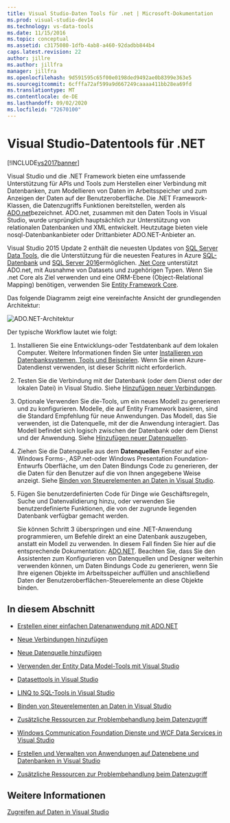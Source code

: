 ```yaml
---
title: Visual Studio-Daten Tools für .net | Microsoft-Dokumentation
ms.prod: visual-studio-dev14
ms.technology: vs-data-tools
ms.date: 11/15/2016
ms.topic: conceptual
ms.assetid: c3175080-1dfb-4ab8-a460-92dadbb844b4
caps.latest.revision: 22
author: jillre
ms.author: jillfra
manager: jillfra
ms.openlocfilehash: 9d591595c65f00e0198ded9492ae0b8399e363e5
ms.sourcegitcommit: 6cfffa72af599a9d667249caaaa411bb28ea69fd
ms.translationtype: MT
ms.contentlocale: de-DE
ms.lasthandoff: 09/02/2020
ms.locfileid: "72670100"
---
```

# <a name="visual-studio-data-tools-for-net"></a>Visual Studio-Datentools für .NET
[!INCLUDE[vs2017banner](../includes/vs2017banner.md)]

Visual Studio und die .NET Framework bieten eine umfassende Unterstützung für APIs und Tools zum Herstellen einer Verbindung mit Datenbanken, zum Modellieren von Daten im Arbeitsspeicher und zum Anzeigen der Daten auf der Benutzeroberfläche.  Die .NET Framework-Klassen, die Datenzugriffs Funktionen bereitstellen, werden als [ADO.net](https://msdn.microsoft.com/library/e80y5yhx\(v=vs.110\).aspx)bezeichnet. ADO.net, zusammen mit den Daten Tools in Visual Studio, wurde ursprünglich hauptsächlich zur Unterstützung von relationalen Datenbanken und XML entwickelt. Heutzutage bieten viele nosql-Datenbankanbieter oder Drittanbieter ADO.NET-Anbieter an.

 Visual Studio 2015 Update 2 enthält die neuesten Updates von            [SQL Server Data Tools](https://msdn.microsoft.com/library/hh272686\(v=vs.103\).aspx), die die Unterstützung für die neuesten Features in Azure [SQL-Datenbank](https://azure.microsoft.com/services/sql-database/) und [SQL Server 2016](https://www.microsoft.com/sql-server/sql-server-2016)ermöglichen. [.Net Core](https://www.dotnetfoundation.org/projects?searchquery=dotnet+core&type=project) unterstützt ADO.net, mit Ausnahme von Datasets und zugehörigen Typen. Wenn Sie .net Core als Ziel verwenden und eine ORM-Ebene (Object-Relational Mapping) benötigen, verwenden Sie [Entity Framework Core](https://msdn.microsoft.com/data/ef.aspx).

 Das folgende Diagramm zeigt eine vereinfachte Ansicht der grundlegenden Architektur:

 ![ADO.NET-Architektur](../data-tools/media/raddata-ado-net-architecture-diagram.png "raddata ADO.NET Architektur Diagramm")

 Der typische Workflow lautet wie folgt:

1. Installieren Sie eine Entwicklungs-oder Testdatenbank auf dem lokalen Computer. Weitere Informationen finden Sie unter [Installieren von Datenbanksystemen, Tools und Beispielen](../data-tools/installing-database-systems-tools-and-samples.md). Wenn Sie einen Azure-Datendienst verwenden, ist dieser Schritt nicht erforderlich.

2. Testen Sie die Verbindung mit der Datenbank (oder dem Dienst oder der lokalen Datei) in Visual Studio. Siehe [Hinzufügen neuer Verbindungen](../data-tools/add-new-connections.md).

3. Optionale Verwenden Sie die-Tools, um ein neues Modell zu generieren und zu konfigurieren. Modelle, die auf Entity Framework basieren, sind die Standard Empfehlung für neue Anwendungen. Das Modell, das Sie verwenden, ist die Datenquelle, mit der die Anwendung interagiert. Das Modell befindet sich logisch zwischen der Datenbank oder dem Dienst und der Anwendung.  Siehe [Hinzufügen neuer Datenquellen](../data-tools/add-new-data-sources.md).

4. Ziehen Sie die Datenquelle aus dem **Datenquellen** Fenster auf eine Windows Forms-, ASP.net-oder Windows Presentation Foundation-Entwurfs Oberfläche, um den Daten Bindungs Code zu generieren, der die Daten für den Benutzer auf die von Ihnen angegebene Weise anzeigt. Siehe [Binden von Steuerelementen an Daten in Visual Studio](../data-tools/bind-controls-to-data-in-visual-studio.md).

5. Fügen Sie benutzerdefinierten Code für Dinge wie Geschäftsregeln, Suche und Datenvalidierung hinzu, oder verwenden Sie benutzerdefinierte Funktionen, die von der zugrunde liegenden Datenbank verfügbar gemacht werden.

   Sie können Schritt 3 überspringen und eine .NET-Anwendung programmieren, um Befehle direkt an eine Datenbank auszugeben, anstatt ein Modell zu verwenden. In diesem Fall finden Sie hier auf die entsprechende Dokumentation: [ADO.NET](https://msdn.microsoft.com/library/e80y5yhx\(v=vs.110\).aspx). Beachten Sie, dass Sie den Assistenten zum Konfigurieren von Datenquellen und Designer weiterhin verwenden können, um Daten Bindungs Code zu generieren, wenn Sie Ihre eigenen Objekte im Arbeitsspeicher auffüllen und anschließend Daten der Benutzeroberflächen-Steuerelemente an diese Objekte binden.

## <a name="in-this-section"></a>In diesem Abschnitt

- [Erstellen einer einfachen Datenanwendung mit ADO.NET](../data-tools/create-a-simple-data-application-by-using-adonet.md)

- [Neue Verbindungen hinzufügen](../data-tools/add-new-connections.md)

- [Neue Datenquelle hinzufügen](../data-tools/add-new-data-sources.md)

- [Verwenden der Entity Data Model-Tools mit Visual Studio](../data-tools/entity-data-model-tools-in-visual-studio.md)

- [Datasettools in Visual Studio](../data-tools/dataset-tools-in-visual-studio.md)

- [LINQ to SQL-Tools in Visual Studio](../data-tools/linq-to-sql-tools-in-visual-studio2.md)

- [Binden von Steuerelementen an Daten in Visual Studio](../data-tools/bind-controls-to-data-in-visual-studio.md)

- [Zusätzliche Ressourcen zur Problembehandlung beim Datenzugriff](../data-tools/additional-resources-for-troubleshooting-data-access-errors.md)

- [Windows Communication Foundation Dienste und WCF Data Services in Visual Studio](../data-tools/windows-communication-foundation-services-and-wcf-data-services-in-visual-studio.md)

- [Erstellen und Verwalten von Anwendungen auf Datenebene und Datenbanken in Visual Studio](../data-tools/creating-and-managing-databases-and-data-tier-applications-in-visual-studio.md)

- [Zusätzliche Ressourcen zur Problembehandlung beim Datenzugriff](../data-tools/additional-resources-for-troubleshooting-data-access-errors.md)

## <a name="see-also"></a>Weitere Informationen
 [Zugreifen auf Daten in Visual Studio](../data-tools/accessing-data-in-visual-studio.md)
